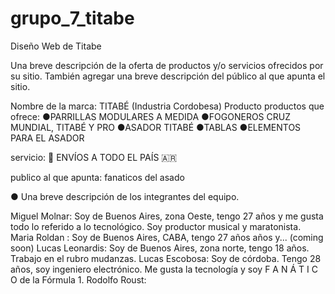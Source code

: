 # grupo_7_titabe
Diseño Web de Titabe

Una breve descripción de la oferta de productos y/o servicios ofrecidos por su
sitio. También agregar una breve descripción del público al que apunta el sitio.

Nombre de la marca: TITABÉ (Industria Cordobesa)
Producto productos que ofrece:
●PARRILLAS MODULARES A MEDIDA
●FOGONEROS CRUZ MUNDIAL, TITABÉ Y PRO
●ASADOR TITABÉ
●TABLAS
●ELEMENTOS PARA EL ASADOR

servicio:
🚚 ENVÍOS A TODO EL PAÍS 🇦🇷

publico al que apunta: fanaticos del asado


● Una breve descripción de los integrantes del equipo.

Miguel Molnar: Soy de Buenos Aires, zona Oeste, tengo 27 años y me gusta todo lo referido a lo tecnológico. Soy productor musical y maratonista.
Maria Roldan : Soy de Buenos Aires, CABA, tengo 27 años años y... (coming soon)
Lucas Leonardis: Soy de Buenos Aires, zona norte, tengo 18 años. Trabajo en el rubro mudanzas.
Lucas Escobosa: Soy de córdoba. Tengo 28 años, soy ingeniero electrónico. Me gusta la tecnología y soy F A N Á T I C O de la Fórmula 1.
Rodolfo Roust: 
